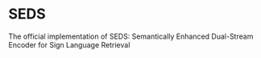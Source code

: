# SEDS
The official implementation of SEDS: Semantically Enhanced Dual-Stream Encoder for Sign Language Retrieval
